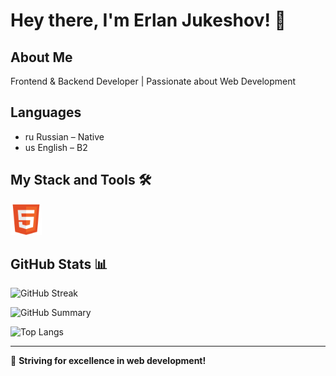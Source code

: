 # Hey there, I'm Erlan Jukeshov! 👋

## About Me
Frontend & Backend Developer | Passionate about Web Development

## Languages
- ru Russian – Native
- us English – B2

## My Stack and Tools 🛠
<img src="https://raw.githubusercontent.com/devicons/devicon/master/icons/html5/html5-original.svg" width="50" height="50">



## GitHub Stats 📊

![GitHub Streak](https://streak-stats.demolab.com?user=jukeshov-erlan&theme=radical)

![GitHub Summary](https://github-profile-summary-cards.vercel.app/api/cards/profile-details?username=jukeshov-erlan&theme=radical)

![Top Langs](https://github-readme-stats.vercel.app/api/top-langs/?username=jukeshov-erlan&layout=compact&theme=radical)

---
🚀 **Striving for excellence in web development!**
